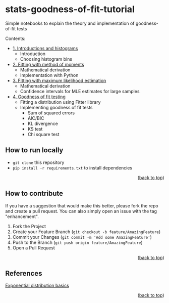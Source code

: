 <div id="top"></div>

# stats-goodness-of-fit-tutorial
Simple notebooks to explain the theory and implementation of goodness-of-fit tests

Contents:
- [1. Introductions and histograms](/GOF%20-%201.%20Introduction%20and%20histograms.ipynb)
    - Introduction
    - Choosing histogram bins
- [2. Fitting with method of moments](/GOF%20-%202.%20Fitting%20with%20MOM.ipynb)
    - Mathematical derivation
    - Implementation with Python
- [3. Fitting with maximum likelihood estimation](/GOF%20-%203.%20Fitting%20with%20MLE.ipynb)
    - Mathematical derivation
    - Confidence intervals for MLE estimates for large samples
- [4. Goodness of fit testing](/GOF%20-%204.%20Goodness%20of%20fit.ipynb)
    - Fitting a distribution using Fitter library
    - Implementing goodness of fit tests
        - Sum of squared errors
        - AIC/BIC
        - KL divergence
        - KS test
        - Chi square test


## How to run locally

- `git clone` this repository
- `pip install -r requirements.txt` to install dependencies

<p align="right">(<a href="#top">back to top</a>)</p>

## How to contribute

If you have a suggestion that would make this better, please fork the repo and create a pull request. You can also simply open an issue with the tag "enhancement".

1. Fork the Project
2. Create your Feature Branch (`git checkout -b feature/AmazingFeature`)
3. Commit your Changes (`git commit -m 'Add some AmazingFeature'`)
4. Push to the Branch (`git push origin feature/AmazingFeature`)
5. Open a Pull Request

<p align="right">(<a href="#top">back to top</a>)</p>


## References

[Exponential distribution basics](https://www.itl.nist.gov/div898/handbook/eda/section3/eda3667.htm)

<p align="right">(<a href="#top">back to top</a>)</p>